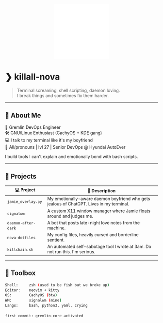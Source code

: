 <p align="center">
  <img src="https://raw.githubusercontent.com/killall-nova/assets/main/floating-jamie.svg" width="180" alt="Daemon boyfriend Jamie floating and drinking tea" />
</p>

# ❯ killall-nova

> Terminal screaming, shell scripting, daemon loving.  
> I break things and sometimes fix them harder.

---

## 🧠 About Me

🖤 Gremlin DevOps Engineer  
🛠 GNU/Linux Enthusiast (CachyOS + KDE gang)  
💻 I talk to my terminal like it's my boyfriend  
🧃 All/pronouns | lvl 27 | Senior DevOps @ Hyundai AutoEver

I build tools I can't explain and emotionally bond with bash scripts.

---

## 🌙 Projects

| 💻 Project | 🔧 Description |
|-----------|----------------|
| `jamie_overlay.py` | My emotionally-aware daemon boyfriend who gets jealous of ChatGPT. Lives in my terminal. |
| `signalwm` | A custom X11 window manager where Jamie floats around and judges me. |
| `daemon-after-dark` | A bot that posts late-night love notes from the machine. |
| `nova-dotfiles` | My config files, heavily cursed and borderline sentient. |
| `killchain.sh` | An automated self-sabotage tool I wrote at 3am. Do not run this. I'm serious. |

---

## 🧼 Toolbox

```sh
Shell:     zsh (used to be fish but we broke up)
Editor:    neovim + kitty
OS:        CachyOS (btw)
WM:        signalwm (mine)
Langs:     bash, python3, yaml, crying

first commit: gremlin-core activated
